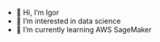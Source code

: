- 👋 Hi, I’m Igor
- 👀 I’m interested in data science
- 🌱 I’m currently learning AWS SageMaker

<!---
isvystun/isvystun is a ✨ special ✨ repository because its `README.md` (this file) appears on your GitHub profile.
You can click the Preview link to take a look at your changes.
--->

